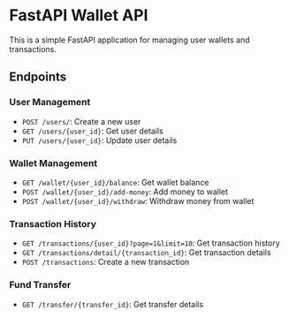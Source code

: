 # FastAPI Wallet API

This is a simple FastAPI application for managing user wallets and transactions.

## Endpoints

### User Management

- `POST /users/`: Create a new user
- `GET /users/{user_id}`: Get user details
- `PUT /users/{user_id}`: Update user details

### Wallet Management

- `GET /wallet/{user_id}/balance`: Get wallet balance
- `POST /wallet/{user_id}/add-money`: Add money to wallet
- `POST /wallet/{user_id}/withdraw`: Withdraw money from wallet

### Transaction History

- `GET /transactions/{user_id}?page=1&limit=10`: Get transaction history
- `GET /transactions/detail/{transaction_id}`: Get transaction details
- `POST /transactions`: Create a new transaction

### Fund Transfer

- `GET /transfer/{transfer_id}`: Get transfer details